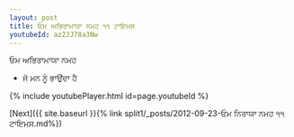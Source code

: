```yaml
---
layout: post
title: ਓਮ ਅਭਿਰਾਮਾਯਾ ਨਮਹ ੧੧ ਟਾਇਮਸ
youtubeId: az2JJ78a3Nw
---
```

 
 
 ਓਮ ਅਭਿਰਾਮਾਯਾ ਨਮਹ  
 
 -  ਜੋ ਮਨ ਨੂੰ ਭਾਉਂਦਾ ਹੈ 
 
  
 
  
 
 
 
 
 
 


{% include youtubePlayer.html id=page.youtubeId %}
 
[Next]({{ site.baseurl }}{% link  split1/_posts/2012-09-23-ਓਮ ਨਿਰਾਯਾ ਨਮਹ ੧੧ ਟਾਇਮਸ.md%})
 
